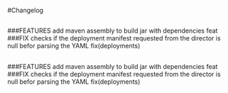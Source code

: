 #Changelog   
##   
###FEATURES
    add maven assembly to build jar with dependencies feat   
###FIX
    checks if the deployment manifest requested from the director is null befor parsing the YAML fix(deployments)
   
##   
###FEATURES
    add maven assembly to build jar with dependencies feat   
###FIX
    checks if the deployment manifest requested from the director is null befor parsing the YAML fix(deployments)
